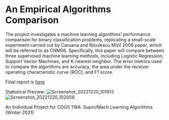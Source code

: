 # An Empirical Algorithms Comparison

The project investigates a machine learning algorithms’ performance comparison for binary classification problems, replicating a small-scale experiment carried out by Caruana and Niculescu Mizil 2006 paper, which will be referred to as CNM06. Specifically, this paper will compare between three supervised machine learning methods, including Logistic Regression, Support Vector Machines, and K-nearest neighbor. The error metrics used to compare the algorithms are accuracy, the area under the receiver operating characteristic curve (ROC), and F1 score.

Final report is [here](https://github.com/holatangyuan/Suprv_Algorithms_Compare/blob/main/final_report.pdf)

Statistical Preview:
![Screenshot_20221220_101913](https://user-images.githubusercontent.com/24949723/208738236-dd291e33-e8f6-438c-8ef6-6af3e85909d1.png)
![Screenshot_20221220_102056](https://user-images.githubusercontent.com/24949723/208738441-d8a2ba7a-83b6-46b1-81e1-33e230ebecb7.png)


An Individual Project for COGS 118A: Supvr/Mach Learning Algorithms (Winter 2021)
